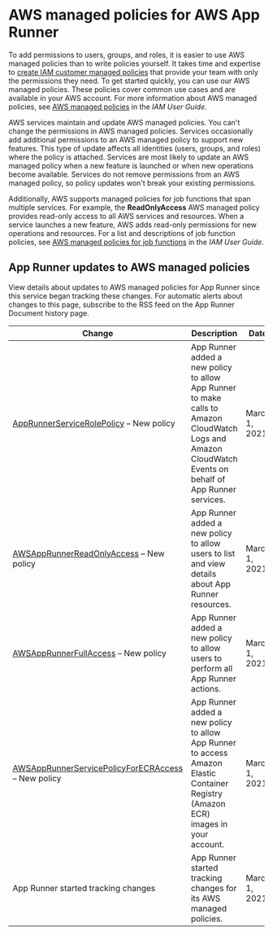 # AWS managed policies for AWS App Runner<a name="security-iam-awsmanpol"></a>







To add permissions to users, groups, and roles, it is easier to use AWS managed policies than to write policies yourself\. It takes time and expertise to [create IAM customer managed policies](https://docs.aws.amazon.com/IAM/latest/UserGuide/access_policies_create-console.html) that provide your team with only the permissions they need\. To get started quickly, you can use our AWS managed policies\. These policies cover common use cases and are available in your AWS account\. For more information about AWS managed policies, see [AWS managed policies](https://docs.aws.amazon.com/IAM/latest/UserGuide/access_policies_managed-vs-inline.html#aws-managed-policies) in the *IAM User Guide*\.

AWS services maintain and update AWS managed policies\. You can't change the permissions in AWS managed policies\. Services occasionally add additional permissions to an AWS managed policy to support new features\. This type of update affects all identities \(users, groups, and roles\) where the policy is attached\. Services are most likely to update an AWS managed policy when a new feature is launched or when new operations become available\. Services do not remove permissions from an AWS managed policy, so policy updates won't break your existing permissions\.

Additionally, AWS supports managed policies for job functions that span multiple services\. For example, the **ReadOnlyAccess** AWS managed policy provides read\-only access to all AWS services and resources\. When a service launches a new feature, AWS adds read\-only permissions for new operations and resources\. For a list and descriptions of job function policies, see [AWS managed policies for job functions](https://docs.aws.amazon.com/IAM/latest/UserGuide/access_policies_job-functions.html) in the *IAM User Guide*\.













## App Runner updates to AWS managed policies<a name="security-iam-awsmanpol-updates"></a>



View details about updates to AWS managed policies for App Runner since this service began tracking these changes\. For automatic alerts about changes to this page, subscribe to the RSS feed on the App Runner Document history page\.




| Change | Description | Date | 
| --- | --- | --- | 
|  [AppRunnerServiceRolePolicy](security-iam-slr.md) – New policy  |  App Runner added a new policy to allow App Runner to make calls to Amazon CloudWatch Logs and Amazon CloudWatch Events on behalf of App Runner services\.  | March 1, 2021 | 
|  [AWSAppRunnerReadOnlyAccess](security_iam_service-with-iam.md#security_iam_service-with-iam-users) – New policy  |  App Runner added a new policy to allow users to list and view details about App Runner resources\.  | March 1, 2021 | 
|  [AWSAppRunnerFullAccess](security_iam_service-with-iam.md#security_iam_service-with-iam-users) – New policy  |  App Runner added a new policy to allow users to perform all App Runner actions\.  | March 1, 2021 | 
|  [AWSAppRunnerServicePolicyForECRAccess](security_iam_service-with-iam.md#security_iam_service-with-iam-roles-service.access) – New policy  |  App Runner added a new policy to allow App Runner to access Amazon Elastic Container Registry \(Amazon ECR\) images in your account\.  | March 1, 2021 | 
|  App Runner started tracking changes  |  App Runner started tracking changes for its AWS managed policies\.  | March 1, 2021 | 